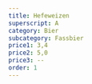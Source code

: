 ```yaml
---
title: Hefeweizen
superscript: A
category: Bier
subcategory: Fassbier
price1: 3,4
price2: 5,0
price3: --
order: 1
---
```

